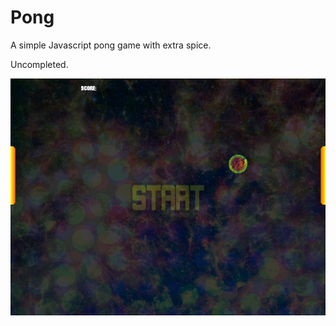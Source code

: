 Pong
===========
A simple Javascript pong game with extra spice.

Uncompleted.

![Start!](/screenshot.jpg?raw=true "Start!")
